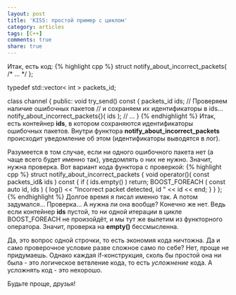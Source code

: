 ```yaml
---
layout: post
title: 'KISS: простой пример с циклом'
category: articles
tags: [C++]
comments: true
share: true
---
```


Итак, есть код:
{% highlight cpp %}
struct notify_about_incorrect_packets{ /* ... */ };

typedef std::vector< int > packets_id;

class channel {
public:
    void try_send() const {
        packets_id ids;
        // Проверяем наличие ошибочных пакетов 
        // и сохраняем их идентификаторы в ids...
        notify_about_incorrect_packets{}( ids );
        // ...
    }
{% endhighlight %}
Итак, есть контейнер **ids**, в котором сохраняются идентификаторы ошибочных пакетов. Внутри функтора **notify_about_incorrect_packets** происходит уведомление об этом (идентификаторы выводятся в лог).

Разумеется в том случае, если ни одного ошибочного пакета нет (а чаще всего будет именно так), уведомлять о них не нужно. Значит, нужна проверка. Вот вариант кода функтора с проверкой:
{% highlight cpp %}
struct notify_about_incorrect_packets {
    void operator()( const packets_id& ids ) const {
        if ( ids.empty() ) return;
        BOOST_FOREACH ( const auto id, ids ) {
            log() << "Incorrect packet detected, id " << id << end;
        }
    }
};
{% endhighlight %}
Долгое время я писал именно так. А потом задумался... Проверка... А нужна ли она вообще? Конечно же нет. Ведь если контейнер **ids** пустой, то ни одной итерации в цикле BOOST_FOREACH не произойдёт, и мы тут же вылетим из функторного оператора. Значит, проверка на **empty()** бессмысленна.

Да, это вопрос одной строчки, то есть экономия кода ничтожна. Да и само проверочное условие разве сложное само по себе? Нет, проще не придумаешь. Однако каждая if-конструкция, сколь бы простой она ни была - это логическое ветвление кода, то есть *усложнение* кода. А усложнять код - это нехорошо.

Будьте проще, друзья!
